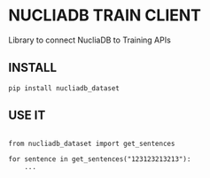 # NUCLIADB TRAIN CLIENT

Library to connect NucliaDB to Training APIs

## INSTALL

```
pip install nucliadb_dataset
```

## USE IT

```

from nucliadb_dataset import get_sentences

for sentence in get_sentences("123123213213"):
    ...
```
